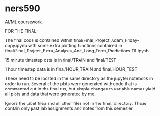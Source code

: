# ners590
AI/ML coursework

FOR THE FINAL:

The final code is contained within final/Final_Project_Adam_Friday-copy.ipynb with some extra plotting functions contained in final/Final_Project_Extra_Analysis_And_Long_Term_Predictions (1).ipynb

15 minute timestep data is in final/TRAIN and final/TEST

1 hour timestep data is in final/HOUR_TRAIN and final/HOUR_TEST

These need to be located in the same directory as the jupyter notebook in order to run. Several of the plots were generated with code that is commented out in the final run, but simple changes to variable names yield all plots and data that were generated by me. 

Ignore the .sbat files and all other files not in the final/ directory. These contain only past lab assignments and notes from this semester. 
